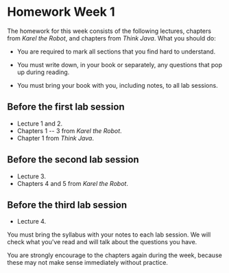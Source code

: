 # Homework Week 1

The homework for this week consists of the following lectures, chapters from
*Karel the Robot*, and chapters from *Think Java*. What you should do:

* You are required to mark all sections that you find hard to understand.

* You must write down, in your book or separately, any questions that pop up during reading.

* You must bring your book with you, including notes, to all lab sessions.

## Before the first lab session

* Lecture 1 and 2.
* Chapters 1 -- 3 from *Karel the Robot*.
* Chapter 1 from *Think Java*.

## Before the second lab session

* Lecture 3.
* Chapters 4 and 5 from *Karel the Robot*.

## Before the third lab session

* Lecture 4.

You must bring the syllabus with your notes to each lab session. We will check
what you've read and will talk about the questions you have.

You are strongly encourage to the chapters again during the week, because these
may not make sense immediately without practice.
